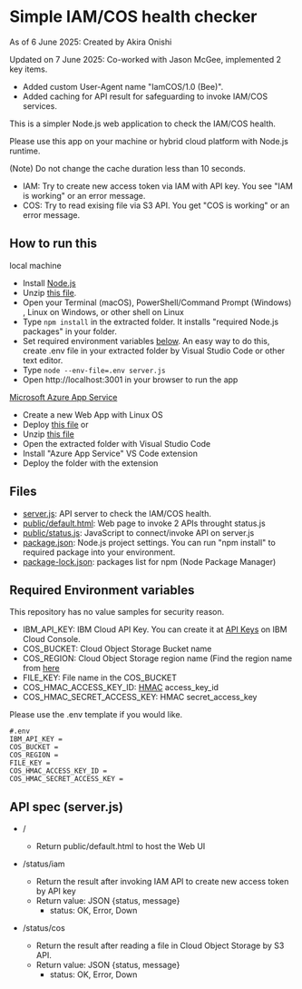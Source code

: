 # Simple IAM/COS health checker

As of 6 June 2025: Created by Akira Onishi

Updated on 7 June 2025: Co-worked with Jason McGee, implemented 2 key items.
* Added custom User-Agent name "IamCOS/1.0 (Bee)".
* Added caching for API result for safeguarding to invoke IAM/COS services.

This is a simpler Node.js web application to check the IAM/COS health.

Please use this app on your machine or hybrid cloud platform with Node.js runtime.

(Note) Do not change the cache duration less than 10 seconds.



* IAM: Try to create new access token via IAM with API key. You see "IAM is working" or an error message.
* COS: Try to read exising file via S3 API.  You get "COS is working" or an error message.

## How to run this
local machine
* Install [Node.js](https://nodejs.org/en/download) 
* Unzip [this file](https://github.com/IBM/japan-technology/blob/main/ibm-cloud/monitoring/IamCOS/IamCOS20250607.zip).
* Open your Terminal (macOS), PowerShell/Command Prompt (Windows) , Linux on Windows, or other shell on Linux
* Type ```npm install``` in the extracted folder.  It installs "required Node.js packages" in your folder.
* Set required environment variables [below](https://github.com/IBM/japan-technology/blob/main/ibm-cloud/monitoring/IamCOS/readme.md#required-environment-variables).  An easy way to do this, create .env file in your extracted folder by Visual Studio Code or other text editor.
* Type ```node --env-file=.env server.js```
* Open http://localhost:3001 in your browser to run the app

[Microsoft Azure App Service](https://learn.microsoft.com/en-us/azure/app-service/)
* Create a new Web App with Linux OS
* Deploy [this file](https://github.com/IBM/japan-technology/blob/main/ibm-cloud/monitoring/IamCOS/IamCOS20250607.zip)
or 
* Unzip [this file](https://github.com/IBM/japan-technology/blob/main/ibm-cloud/monitoring/IamCOS/IamCOS20250607.zip)
* Open the extracted folder with Visual Studio Code
* Install "Azure App Service" VS Code extension
* Deploy the folder with the extension

## Files

* [server.js](https://github.com/IBM/japan-technology/blob/main/ibm-cloud/monitoring/IamCOS/server.js): API server to check the IAM/COS health.
* [public/default.html](https://github.com/IBM/japan-technology/blob/main/ibm-cloud/monitoring/IamCOS/public/default.html): Web page to invoke 2 APIs throught status.js
* [public/status.js](https://github.com/IBM/japan-technology/tree/main/ibm-cloud/monitoring/IamCOS/public/js): JavaScript to connect/invoke API on server.js
* [package.json](https://github.com/IBM/japan-technology/blob/main/ibm-cloud/monitoring/IamCOS/package.json): Node.js project settings. You can run "npm install" to required package into your environment.
* [package-lock.json](https://github.com/IBM/japan-technology/blob/main/ibm-cloud/monitoring/IamCOS/package-lock.json): packages list for npm (Node Package Manager)

## Required Environment variables
This repository has no value samples for security reason.

* IBM_API_KEY: IBM Cloud API Key.  You can create it at [API Keys](https://cloud.ibm.com/iam/apikeys) on IBM Cloud Console.
* COS_BUCKET: Cloud Object Storage Bucket name
* COS_REGION: Cloud Object Storage region name (Find the region name from [here](https://cloud.ibm.com/docs/cloud-object-storage?topic=cloud-object-storage-endpoints)
* FILE_KEY: File name in the COS_BUCKET
* COS_HMAC_ACCESS_KEY_ID: [HMAC](https://cloud.ibm.com/docs/cloud-object-storage?topic=cloud-object-storage-uhc-hmac-credentials-main) access_key_id
* COS_HMAC_SECRET_ACCESS_KEY: HMAC secret_access_key

Please use the .env template if you would like.
```
#.env
IBM_API_KEY = 
COS_BUCKET = 
COS_REGION = 
FILE_KEY = 
COS_HMAC_ACCESS_KEY_ID = 
COS_HMAC_SECRET_ACCESS_KEY = 
```

## API spec (server.js)

- /
    - Return public/default.html to host the Web UI

- /status/iam
    - Return the result after invoking IAM API to create new access token by API key
    - Return value: JSON {status, message}
        - status: OK, Error, Down

- /status/cos
    - Return the result after reading a file in Cloud Object Storage by S3 API.
    - Return value: JSON {status, message}
        - status: OK, Error, Down

